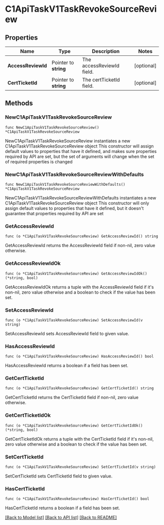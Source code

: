 # C1ApiTaskV1TaskRevokeSourceReview

## Properties

Name | Type | Description | Notes
------------ | ------------- | ------------- | -------------
**AccessReviewId** | Pointer to **string** | The accessReviewId field. | [optional] 
**CertTicketId** | Pointer to **string** | The certTicketId field. | [optional] 

## Methods

### NewC1ApiTaskV1TaskRevokeSourceReview

`func NewC1ApiTaskV1TaskRevokeSourceReview() *C1ApiTaskV1TaskRevokeSourceReview`

NewC1ApiTaskV1TaskRevokeSourceReview instantiates a new C1ApiTaskV1TaskRevokeSourceReview object
This constructor will assign default values to properties that have it defined,
and makes sure properties required by API are set, but the set of arguments
will change when the set of required properties is changed

### NewC1ApiTaskV1TaskRevokeSourceReviewWithDefaults

`func NewC1ApiTaskV1TaskRevokeSourceReviewWithDefaults() *C1ApiTaskV1TaskRevokeSourceReview`

NewC1ApiTaskV1TaskRevokeSourceReviewWithDefaults instantiates a new C1ApiTaskV1TaskRevokeSourceReview object
This constructor will only assign default values to properties that have it defined,
but it doesn't guarantee that properties required by API are set

### GetAccessReviewId

`func (o *C1ApiTaskV1TaskRevokeSourceReview) GetAccessReviewId() string`

GetAccessReviewId returns the AccessReviewId field if non-nil, zero value otherwise.

### GetAccessReviewIdOk

`func (o *C1ApiTaskV1TaskRevokeSourceReview) GetAccessReviewIdOk() (*string, bool)`

GetAccessReviewIdOk returns a tuple with the AccessReviewId field if it's non-nil, zero value otherwise
and a boolean to check if the value has been set.

### SetAccessReviewId

`func (o *C1ApiTaskV1TaskRevokeSourceReview) SetAccessReviewId(v string)`

SetAccessReviewId sets AccessReviewId field to given value.

### HasAccessReviewId

`func (o *C1ApiTaskV1TaskRevokeSourceReview) HasAccessReviewId() bool`

HasAccessReviewId returns a boolean if a field has been set.

### GetCertTicketId

`func (o *C1ApiTaskV1TaskRevokeSourceReview) GetCertTicketId() string`

GetCertTicketId returns the CertTicketId field if non-nil, zero value otherwise.

### GetCertTicketIdOk

`func (o *C1ApiTaskV1TaskRevokeSourceReview) GetCertTicketIdOk() (*string, bool)`

GetCertTicketIdOk returns a tuple with the CertTicketId field if it's non-nil, zero value otherwise
and a boolean to check if the value has been set.

### SetCertTicketId

`func (o *C1ApiTaskV1TaskRevokeSourceReview) SetCertTicketId(v string)`

SetCertTicketId sets CertTicketId field to given value.

### HasCertTicketId

`func (o *C1ApiTaskV1TaskRevokeSourceReview) HasCertTicketId() bool`

HasCertTicketId returns a boolean if a field has been set.


[[Back to Model list]](../README.md#documentation-for-models) [[Back to API list]](../README.md#documentation-for-api-endpoints) [[Back to README]](../README.md)


